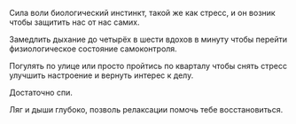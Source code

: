 Сила воли биологический инстинкт, такой же как стресс, и он возник чтобы защитить нас от нас самих.

Замедлить дыхание до четырёх в шести вдохов в минуту чтобы перейти физиологическое состояние самоконтроля.

Погулять по улице или просто пройтись по кварталу чтобы снять стресс улучшить настроение и вернуть интерес к делу.

Достаточно спи.

Ляг и дыши глубоко, позволь релаксации помочь тебе восстановиться.
